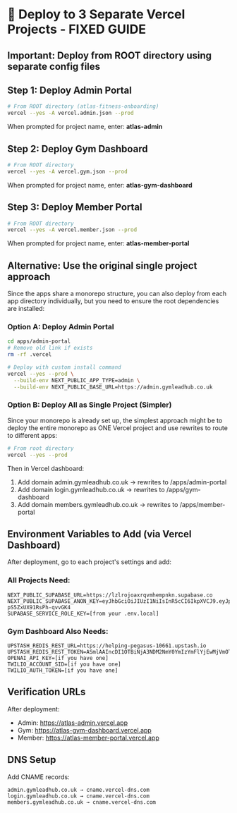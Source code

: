 # 🚀 Deploy to 3 Separate Vercel Projects - FIXED GUIDE

## Important: Deploy from ROOT directory using separate config files

## Step 1: Deploy Admin Portal

```bash
# From ROOT directory (atlas-fitness-onboarding)
vercel --yes -A vercel.admin.json --prod
```

When prompted for project name, enter: **atlas-admin**

## Step 2: Deploy Gym Dashboard

```bash
# From ROOT directory
vercel --yes -A vercel.gym.json --prod
```

When prompted for project name, enter: **atlas-gym-dashboard**

## Step 3: Deploy Member Portal

```bash
# From ROOT directory
vercel --yes -A vercel.member.json --prod
```

When prompted for project name, enter: **atlas-member-portal**

## Alternative: Use the original single project approach

Since the apps share a monorepo structure, you can also deploy from each app directory individually, but you need to ensure the root dependencies are installed:

### Option A: Deploy Admin Portal

```bash
cd apps/admin-portal
# Remove old link if exists
rm -rf .vercel

# Deploy with custom install command
vercel --yes --prod \
  --build-env NEXT_PUBLIC_APP_TYPE=admin \
  --build-env NEXT_PUBLIC_BASE_URL=https://admin.gymleadhub.co.uk
```

### Option B: Deploy All as Single Project (Simpler)

Since your monorepo is already set up, the simplest approach might be to deploy the entire monorepo as ONE Vercel project and use rewrites to route to different apps:

```bash
# From root directory
vercel --yes --prod
```

Then in Vercel dashboard:

1. Add domain admin.gymleadhub.co.uk → rewrites to /apps/admin-portal
2. Add domain login.gymleadhub.co.uk → rewrites to /apps/gym-dashboard
3. Add domain members.gymleadhub.co.uk → rewrites to /apps/member-portal

## Environment Variables to Add (via Vercel Dashboard)

After deployment, go to each project's settings and add:

### All Projects Need:

```
NEXT_PUBLIC_SUPABASE_URL=https://lzlrojoaxrqvmhempnkn.supabase.co
NEXT_PUBLIC_SUPABASE_ANON_KEY=eyJhbGciOiJIUzI1NiIsInR5cCI6IkpXVCJ9.eyJpc3MiOiJzdXBhYmFzZSIsInJlZiI6Imx6bHJvam9heHJxdm1oZW1wbmtuIiwicm9sZSI6ImFub24iLCJpYXQiOjE3MjQ1MTA2NTUsImV4cCI6MjA0MDA4NjY1NX0.6taEJs76bZBbeuQBc5qZ0m-pS5ZxUX91RsPh-qvvGK4
SUPABASE_SERVICE_ROLE_KEY=[from your .env.local]
```

### Gym Dashboard Also Needs:

```
UPSTASH_REDIS_REST_URL=https://helping-pegasus-10661.upstash.io
UPSTASH_REDIS_REST_TOKEN=ASmlAAIncDI1OTBiNjA3NDM2NmY0YmIzYmFlYjEwMjVmOTc5M2YwMnAyMTA2NjE
OPENAI_API_KEY=[if you have one]
TWILIO_ACCOUNT_SID=[if you have one]
TWILIO_AUTH_TOKEN=[if you have one]
```

## Verification URLs

After deployment:

- Admin: https://atlas-admin.vercel.app
- Gym: https://atlas-gym-dashboard.vercel.app
- Member: https://atlas-member-portal.vercel.app

## DNS Setup

Add CNAME records:

```
admin.gymleadhub.co.uk → cname.vercel-dns.com
login.gymleadhub.co.uk → cname.vercel-dns.com
members.gymleadhub.co.uk → cname.vercel-dns.com
```
